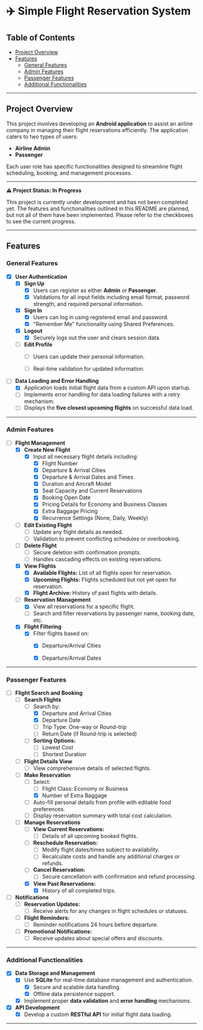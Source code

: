 
# ✈️ Simple Flight Reservation System

## Table of Contents
- [Project Overview](#project-overview)
- [Features](#features)
  - [General Features](#general-features)
  - [Admin Features](#admin-features)
  - [Passenger Features](#passenger-features)
  - [Additional Functionalities](#additional-functionalities)

---

## Project Overview
This project involves developing an **Android application** to assist an airline company in managing their flight reservations efficiently. The application caters to two types of users:

- **Airline Admin**
- **Passenger**

Each user role has specific functionalities designed to streamline flight scheduling, booking, and management processes.

---



**⚠️ Project Status: In Progress**

This project is currently under development and has not been completed yet. The features and functionalities outlined in this README are planned, but not all of them have been implemented. Please refer to the checkboxes to see the current progress.

---


## Features

### General Features
- [X] **User Authentication**
  - [X] **Sign Up**
    - [X] Users can register as either **Admin** or **Passenger**.
    - [X] Validations for all input fields including email format, password strength, and required personal information.
  - [X] **Sign In**
    - [X] Users can log in using registered email and password.
    - [X] "Remember Me" functionality using Shared Preferences.
  - [X] **Logout**
    - [X] Securely logs out the user and clears session data.
  - [ ] **Edit Profile**
    - [ ] Users can update their personal information.
    - [ ] Real-time validation for updated information.

    
- [ ] **Data Loading and Error Handling**
  - [X] Application loads initial flight data from a custom API upon startup.
  - [ ] Implements error handling for data loading failures with a retry mechanism.
  - [ ] Displays the **five closest upcoming flights** on successful data load.

---

### Admin Features
- [ ] **Flight Management**
  - [X] **Create New Flight**
    - [X] Input all necessary flight details including:
      - [X] Flight Number
      - [X] Departure & Arrival Cities
      - [X] Departure & Arrival Dates and Times
      - [X] Duration and Aircraft Model
      - [X] Seat Capacity and Current Reservations
      - [X] Booking Open Date
      - [X] Pricing Details for Economy and Business Classes
      - [X] Extra Baggage Pricing
      - [X] Recurrence Settings (None, Daily, Weekly)
      
  - [ ] **Edit Existing Flight**
    - [ ] Update any flight details as needed.
    - [ ] Validation to prevent conflicting schedules or overbooking.
          
  - [ ] **Delete Flight**
    - [ ] Secure deletion with confirmation prompts.
    - [ ] Handles cascading effects on existing reservations.
          
  - [X] **View Flights**
    - [X] **Available Flights:** List of all flights open for reservation.
    - [X] **Upcoming Flights:** Flights scheduled but not yet open for reservation.
    - [X] **Flight Archive:** History of past flights with details.
          
  - [ ] **Reservation Management**
    - [X] View all reservations for a specific flight.
    - [ ] Search and filter reservations by passenger name, booking date, etc.
          
  - [X] **Flight Filtering**
    - [X] Filter flights based on:
      - [X] Departure/Arrival Cities
      - [X] Departure/Arrival Dates


---

### Passenger Features
- [ ] **Flight Search and Booking**
  - [ ] **Search Flights**
    - [ ] Search by:
      - [X] Departure and Arrival Cities
      - [X] Departure Date
      - [ ] Trip Type: One-way or Round-trip
      - [ ] Return Date (if Round-trip is selected)
    - [ ] **Sorting Options:**
      - [ ] Lowest Cost
      - [ ] Shortest Duration
  - [ ] **Flight Details View**
    - [ ] View comprehensive details of selected flights.
  - [ ] **Make Reservation**
    - [ ] Select:
      - [ ] Flight Class: Economy or Business
      - [X] Number of Extra Baggage

    - [ ] Auto-fill personal details from profile with editable food preferences.
    - [ ] Display reservation summary with total cost calculation.

  - [ ] **Manage Reservations**
    - [ ] **View Current Reservations:**
      - [ ] Details of all upcoming booked flights.
    - [ ] **Reschedule Reservation:**
      - [ ] Modify flight dates/times subject to availability.
      - [ ] Recalculate costs and handle any additional charges or refunds.
    - [ ] **Cancel Reservation:**
      - [ ] Secure cancellation with confirmation and refund processing.
    - [X] **View Past Reservations:**
      - [X] History of all completed trips.
- [ ] **Notifications**
  - [ ] **Reservation Updates:**
    - [ ] Receive alerts for any changes in flight schedules or statuses.
  - [ ] **Flight Reminders:**
    - [ ] Reminder notifications 24 hours before departure.
  - [ ] **Promotional Notifications:**
    - [ ] Receive updates about special offers and discounts.

---


### Additional Functionalities
- [X] **Data Storage and Management**
  - [X] Use **SQLite** for real-time database management and authentication.
    - [X] Secure and scalable data handling.
    - [X] Offline data persistence support.
  - [X] Implement proper **data validation** and **error handling** mechanisms.
- [X] **API Development**
  - [X] Develop a custom **RESTful API** for initial flight data loading.
    
---




